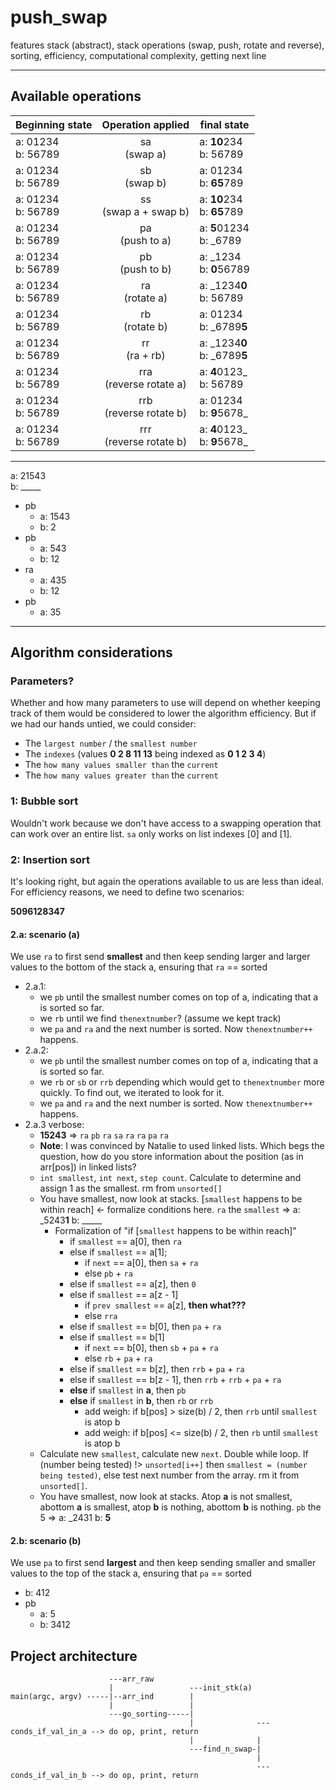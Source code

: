# push_swap
features stack (abstract), stack operations (swap, push, rotate and reverse), sorting, efficiency, computational complexity, getting next line

________________________________________________
## Available operations

Beginning state | Operation applied | final state
----- | :------: | ------
a: 01234 <br> b: 56789 | sa <br> (swap a) | a: **10**234 <br> b: 56789
a: 01234 <br> b: 56789 | sb <br> (swap b) | a: 01234 <br> b: **65**789
a: 01234 <br> b: 56789 | ss <br> (swap a + swap b) | a: **10**234 <br> b: **65**789
a: 01234 <br> b: 56789 | pa <br> (push to a) | a: **5**01234 <br> b: _6789
a: 01234 <br> b: 56789 | pb <br> (push to b) | a: _1234 <br> b: **0**56789
a: 01234 <br> b: 56789 | ra <br> (rotate a) | a: _1234**0** <br> b: 56789
a: 01234 <br> b: 56789 | rb <br> (rotate b) | a: 01234 <br> b: _6789**5**
a: 01234 <br> b: 56789 | rr <br> (ra + rb) | a: _1234**0** <br> b: _6789**5**
a: 01234 <br> b: 56789 | rra <br> (reverse rotate a) | a: **4**0123_ <br> b: 56789
a: 01234 <br> b: 56789 | rrb <br> (reverse rotate b) | a: 01234 <br> b: **9**5678_
a: 01234 <br> b: 56789 | rrr <br> (reverse rotate b) | a: **4**0123_ <br> b: **9**5678_

________________________________________________
a: 21543\
b: _____

- pb
  - a: 1543
  - b: 2
- pb
  - a: 543
  - b: 12
- ra
  - a: 435
  - b: 12
- pb
  - a: 35
 
________________________________________________

## Algorithm considerations
### Parameters?
Whether and how many parameters to use will depend on whether keeping track of them would be considered to lower the algorithm efficiency. But if we had our hands untied, we could consider:
* The `largest number` / the `smallest number`
* The `indexes` (values **0 2 8 11 13** being indexed as **0 1 2 3 4**)
* The `how many values smaller than` the `current` 
* The `how many values greater than` the `current` 

### 1: Bubble sort
Wouldn't work because we don't have access to a swapping operation that can work over an entire list. `sa` only works on list indexes [0] and [1].
### 2: Insertion sort
It's looking right, but again the operations available to us are less than ideal. For efficiency reasons, we need to define two scenarios:

**5096128347**

#### 2.a: scenario (a)
We use `ra` to first send **smallest** and then keep sending larger and larger values to the bottom of the stack a, ensuring that `ra` == sorted
* 2.a.1:
  * we `pb` until the smallest number comes on top of a, indicating that a is sorted so far.
  * we `rb` until we find `thenextnumber`? (assume we kept track)
  * we `pa` and `ra` and the next number is sorted. Now `thenextnumber++` happens.
* 2.a.2:
  * we `pb` until the smallest number comes on top of a, indicating that a is sorted so far.
  * we `rb` or `sb` or `rrb` depending which would get to `thenextnumber` more quickly. To find out, we iterated to look for it.
  * we `pa` and `ra` and the next number is sorted. Now `thenextnumber++` happens.
* 2.a.3 verbose:
  * **15243** => `ra` `pb` `ra` `sa` `ra` `ra` `pa` `ra`
  * **Note**: I was convinced by Natalie to used linked lists. Which begs the question, how do you store information about the position (as in arr[pos]) in linked lists?
  * `int smallest`, `int next`, `step count`. Calculate to determine and assign 1 as the smallest. rm from `unsorted[]`
  * You have smallest, now look at stacks. [`smallest` happens to be within reach] <- formalize conditions here. `ra` the `smallest` => a: _5243**1** b: _____
    * Formalization of "if [`smallest` happens to be within reach]"
      * if `smallest` == a[0], then `ra`
      * else if `smallest` == a[1];
        * if `next` == a[0], then `sa` + `ra`
        * else `pb` + `ra`
      * else if `smallest` == a[z], then `0`
      * else if `smallest` == a[z - 1]
        * if `prev smallest` == a[z], **then what???**
        * else `rra`
      * else if `smallest` == b[0], then `pa` + `ra`
      * else if `smallest` == b[1]
        * if `next` == b[0], then `sb` + `pa` + `ra`
        * else `rb` + `pa` + `ra`
      * else if `smallest` == b[z], then `rrb` + `pa` + `ra`
      * else if `smallest` == b[z - 1], then `rrb` + `rrb` + `pa` + `ra`
      * **else** if `smallest` in **a**, then `pb`
      * **else** if `smallest` in **b**, then `rb` or `rrb`
        * add weigh: if b[pos] > size(b) / 2, then `rrb` until `smallest` is atop b
        * add weigh: if b[pos] <= size(b) / 2, then `rb` until `smallest` is atop b
  * Calculate new `smallest`, calculate new `next`. Double while loop. If (number being tested) !> `unsorted[i++]` then `smallest = (number being tested)`, else test next number from the array. rm it from `unsorted[]`.
  * You have smallest, now look at stacks. Atop **a** is not smallest, abottom **a** is smallest, atop **b** is nothing, abottom **b** is nothing. `pb` the 5 => a: _2431 b: **5**
#### 2.b: scenario (b)
We use `pa` to first send **largest** and then keep sending smaller and smaller values to the top of the stack a, ensuring that `pa` == sorted
  - b: 412
- pb
  - a: 5
  - b: 3412

## Project architecture

```
                      ---arr_raw
                      |                 ---init_stk(a)
main(argc, argv) -----|--arr_ind        |              
                      |                 |
                      ---go_sorting-----|
                                        |              ---conds_if_val_in_a --> do op, print, return
                                        |              |
                                        ---find_n_swap-|
                                                       |
                                                       ---conds_if_val_in_b --> do op, print, return
```  
